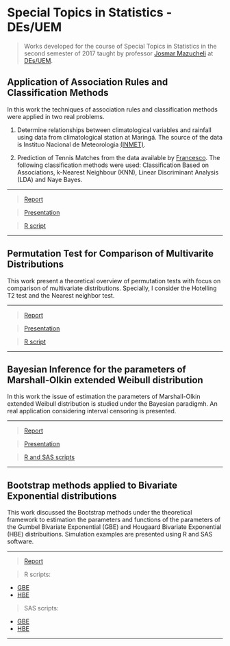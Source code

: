 # Special Topics in Statistics - DEs/UEM #
  
> Works developed for the course of Special Topics in Statistics in the second semester of 2017 taught by professor [Josmar Mazucheli](http://buscatextual.cnpq.br/buscatextual/visualizacv.do?metodo=apresentar&id=K4799931Y7) at [DEs/UEM](http://www.des.uem.br/).


## Application of Association Rules and Classification Methods
In this work the techniques of association rules and classification methods were applied in two real problems.

1. Determine relationships between climatological variables and rainfall using data from climatological station at Maringá. The source of the data is Instituo Nacional de Meteorologia [(INMET)](http://www.inmet.gov.br/).

2. Prediction of Tennis Matches from the data available by [Francesco](https://github.com/okh1/tennis-prediction). The following classification methods were used: Classification Based on Associations, k-Nearest Neighbour (KNN), Linear Discriminant Analysis (LDA) and Naye Bayes.

***
> [Report](https://github.com/AndrMenezes/sts2017/raw/master/works-1-2/draft-1-2.pdf)

> [Presentation](https://github.com/AndrMenezes/sts2017/raw/master/works-1-2/presentation-1-2.pdf)

> [R script](https://github.com/AndrMenezes/sts2017/blob/master/works-1-2/analise.R)
***

## Permutation Test for Comparison of Multivarite Distributions

This work present a theoretical overview of permutation tests with focus on comparison of multivariate distributions.
Specially, I consider the Hotelling T2 test and the Nearest neighbor test.

***
> [Report](https://github.com/AndrMenezes/sts2017/raw/master/work3/draft-3.pdf)

> [Presentation](https://github.com/AndrMenezes/sts2017/raw/master/work3/presentation-3.pdf)

> [R script](https://github.com/AndrMenezes/sts2017/blob/master/work3/permutation-analise.R)
***

## Bayesian Inference for the parameters of Marshall-Olkin extended Weibull distribution
In this work the issue of estimation the parameters of Marshall-Olkin extended Weibull distribution is studied under the Bayesian paradigmh. An real application considering interval censoring is presented.

***
> [Report](https://github.com/AndrMenezes/sts2017/raw/master/work4/draft-4.pdf)

> [Presentation](https://github.com/AndrMenezes/sts2017/raw/master/work4/presentation-4.pdf)

> [R and SAS scripts](https://github.com/AndrMenezes/sts2017/tree/master/work4/scripts)
***


## Bootstrap methods applied to Bivariate Exponential distributions
This work discussed the Bootstrap methods under the theoretical framework to estimation the parameters and functions of the parameters of the Gumbel Bivariate Exponential (GBE) and Hougaard Bivariate Exponential (HBE) distribuitions. Simulation examples are presented using R and SAS software.

***
> [Report](https://github.com/AndrMenezes/sts2017/raw/master/work5/draft-5.pdf)

> R scripts:
  - [GBE](https://github.com/AndrMenezes/sts2017/blob/master/work5/GBE.R)
  - [HBE](https://github.com/AndrMenezes/sts2017/blob/master/work5/HBE.R)

> SAS scripts:
  - [GBE](https://github.com/AndrMenezes/sts2017/blob/master/work5/GBE.SAS)
  - [HBE](https://github.com/AndrMenezes/sts2017/blob/master/work5/HBE.SAS)
***






